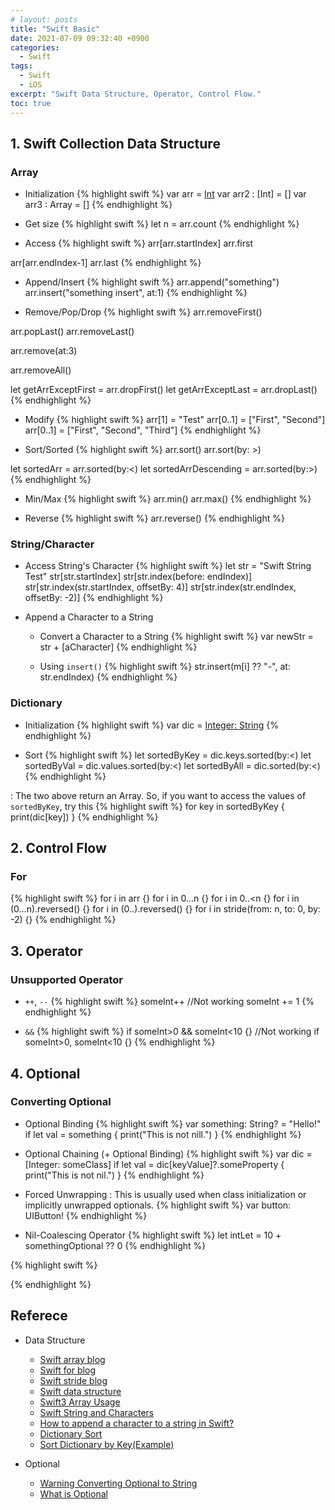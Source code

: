 ```yaml
---
# layout: posts
title: "Swift Basic"
date: 2021-07-09 09:32:40 +0900
categories:
  - Swift
tags:
  - Swift
  - iOS
excerpt: "Swift Data Structure, Operator, Control Flow."
toc: true
---
```


## 1. Swift Collection Data Structure

### Array
- Initialization
  {% highlight swift %}
  var arr = [Int]()
  var arr2 : [Int] = []
  var arr3 : Array<Int> = []
 {% endhighlight %}

- Get size
{% highlight swift %}
let n = arr.count
{% endhighlight %}


- Access
{% highlight swift %}
arr[arr.startIndex]
arr.first

arr[arr.endIndex-1]
arr.last
{% endhighlight %}


- Append/Insert
 {% highlight swift %}
  arr.append("something")
  arr.insert("something insert", at:1)
  {% endhighlight %}

- Remove/Pop/Drop
{% highlight swift %}
arr.removeFirst()

arr.popLast()
arr.removeLast()

arr.remove(at:3)

arr.removeAll()

let getArrExceptFirst = arr.dropFirst()
let getArrExceptLast = arr.dropLast()
{% endhighlight %}


- Modify
{% highlight swift %}
arr[1] = "Test"
arr[0..1] = ["First", "Second"]
arr[0..1] = ["First", "Second", "Third"]
{% endhighlight %}

- Sort/Sorted
{% highlight swift %}
arr.sort()
arr.sort(by: >)

let sortedArr = arr.sorted(by:<)
let sortedArrDescending = arr.sorted(by:>)
{% endhighlight %}

- Min/Max
{% highlight swift %}
arr.min()
arr.max()
{% endhighlight %}

- Reverse
{% highlight swift %}
arr.reverse()
{% endhighlight %}

### String/Character
 - Access String's Character
{% highlight swift %}
let str = "Swift String Test"
str[str.startIndex]
str[str.index(before: endIndex)]
str[str.index(str.startIndex, offsetBy: 4)]
str[str.index(str.endIndex, offsetBy: -2)]
{% endhighlight %}

- Append a Character to a String
  - Convert a Character to a String
{% highlight swift %}
var newStr = str + [aCharacter]
{% endhighlight %}

  - Using `insert()`
{% highlight swift %}
str.insert(m[i] ?? "-", at: str.endIndex)
{% endhighlight %}

### Dictionary
- Initialization
{% highlight swift %}
var dic = [Integer: String]()
{% endhighlight %}

- Sort
{% highlight swift %}
let sortedByKey = dic.keys.sorted(by:<)
let sortedByVal = dic.values.sorted(by:<)
let sortedByAll = dic.sorted(by:<)
{% endhighlight %}

: The two above return an Array. So, if you want to access the values of `sortedByKey`, try this
{% highlight swift %}
for key in sortedByKey {
  print(dic[key])
}
{% endhighlight %}

## 2. Control Flow
### For
 {% highlight swift %}
  for i in arr {}
  for i in 0...n {}
  for i in 0..<n {}
  for i in (0...n).reversed() {}
  for i in (0..<n>).reversed() {}
  for i in stride(from: n, to: 0, by: -2) {}
  {% endhighlight %}

## 3. Operator
### Unsupported Operator
- `++`, `--`
{% highlight swift %}
someInt++       //Not working
someInt += 1
{% endhighlight %}

- `&&`
{% highlight swift %}
if someInt>0 && someInt<10 {} //Not working
if someInt>0, someInt<10 {}
{% endhighlight %}


## 4. Optional
### Converting Optional
- Optional Binding
{% highlight swift %}
var something: String? = "Hello!"
if let val = something {
  print("This is not nill.")
}
{% endhighlight %}


- Optional Chaining (+ Optional Binding)
{% highlight swift %}
var dic = [Integer: someClass]
if let val = dic[keyValue]?.someProperty {
  print("This is not nil.")
}
{% endhighlight %}

- Forced Unwrapping
: This is usually used when class initialization or implicitly unwrapped optionals.
{% highlight swift %}
var button: UIButton!
{% endhighlight %}

- Nil-Coalescing Operator
{% highlight swift %}
let intLet = 10 + somethingOptional ?? 0
{% endhighlight %}


{% highlight swift %}

{% endhighlight %}

 
## Referece
- Data Structure
  - [Swift array blog][swift array blog]
  - [Swift for blog][swift for blog]
  - [Swift stride blog][swift stride blog]
  - [Swift data structure][swift data structure]
  - [Swift3 Array Usage][Swift3 Array Usage]
  - [Swift String and Characters][Swift String and Characters]
  - [How to append a character to a string in Swift?][How to append a character to a string in Swift?]
  - [Dictionary Sort][Dictionary Sort]
  - [Sort Dictionary by Key(Example)][Sort Dictionary by Key(Example)]

- Optional
  - [Warning Converting Optional to String][Warning Converting Optional to String]
  - [What is Optional][What is Optional]

[swift array blog]: https://zeddios.tistory.com/114
[swift for blog]: https://m.blog.naver.com/PostView.naver?isHttpsRedirect=true&blogId=hjleesm&logNo=221222952341
[swift stride blog]: https://zeddios.tistory.com/73
[swift data structure]: https://velog.io/@ssionii/Swift-%EC%8A%A4%EC%9C%84%ED%94%84%ED%8A%B8-%EA%B8%B0%EC%B4%88-%EB%AC%B8%EB%B2%95-1-%EC%9E%90%EB%A3%8C%ED%98%95
[Swift3 Array Usage]: https://zeddios.tistory.com/116

[Swift String and Characters]: http://minsone.github.io/mac/ios/swift-string-and-characters-summary
[How to append a character to a string in Swift?]: https://stackoverflow.com/questions/25457615/how-to-append-a-character-to-a-string-in-swift
[Dictionary Sort]: https://zeddios.tistory.com/14
[Sort Dictionary by Key(Example)]: https://fomaios.tistory.com/entry/Swift-%EB%94%95%EC%85%94%EB%84%88%EB%A6%AC-%EB%B0%B8%EB%A5%98%EA%B0%92%EC%9C%BC%EB%A1%9C-%ED%82%A4%EA%B0%92-%EC%88%9C%EC%84%9C%EB%8C%80%EB%A1%9C-%EC%A0%95%EB%A0%AC%ED%95%98%EA%B8%B0Sort-Dictionary-keys-by-values

[Warning Converting Optional to String]: https://useyourloaf.com/blog/warning-converting-optional-to-string/
[What is Optional]: https://zeddios.tistory.com/16